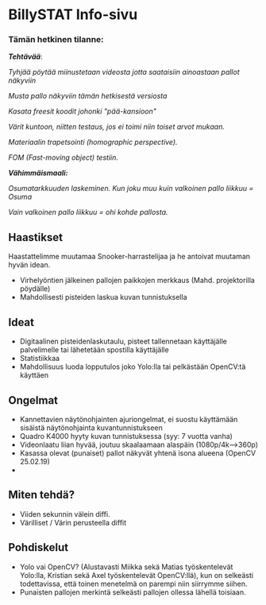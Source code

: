 # BillySTAT Info-sivu

### Tämän hetkinen tilanne:

***Tehtävää***:

*Tyhjää pöytää miinustetaan videosta jotta saataisiin ainoastaan pallot näkyviin*

*Musta pallo näkyviin tämän hetkisestä versiosta*

*Kasata freesit koodit johonki "pää-kansioon"*

*Värit kuntoon, niitten testaus, jos ei toimi niin toiset arvot mukaan.*

*Materiaalin trapetsointi (homographic perspective).*

*FOM (Fast-moving object) testiin.*


***Vähimmäismaali:***

*Osumatarkkuuden laskeminen. Kun joku muu kuin valkoinen pallo liikkuu = Osuma*

*Vain valkoinen pallo liikkuu = ohi kohde pallosta.*

## Haastikset

Haastattelimme muutamaa Snooker-harrastelijaa ja he antoivat muutaman hyvän idean.

* Virhelyöntien jälkeinen pallojen paikkojen merkkaus (Mahd. projektorilla pöydälle)
* Mahdollisesti pisteiden laskua kuvan tunnistuksella

## Ideat

* Digitaalinen pisteidenlaskutaulu, pisteet tallennetaan käyttäjälle palvelimelle tai lähetetään spostilla käyttäjälle
* Statistiikkaa 
* Mahdollisuus luoda lopputulos joko Yolo:lla tai pelkästään OpenCV:tä käyttäen




## Ongelmat

* Kannettavien näytönohjainten ajuriongelmat, ei suostu käyttämään sisäistä näytönohjainta kuvantunnistukseen
* Quadro K4000 hyyty kuvan tunnistuksessa (syy: 7 vuotta vanha)
* Videonlaatu liian hyvää, joutuu skaalaamaan alaspäin (1080p/4k-->360p)
* Kasassa olevat (punaiset) pallot näkyvät yhtenä isona alueena (OpenCV 25.02.19)
* 

## Miten tehdä?

* Viiden sekunnin välein diffi.
* Värilliset / Värin perusteella diffit



## Pohdiskelut

* Yolo vai OpenCV? (Alustavasti Miikka sekä Matias työskentelevät Yolo:lla, Kristian sekä Axel työskentelevät OpenCV:llä), kun on selkeästi todettavissa, että toinen menetelmä on parempi niin siirrymme siihen.
* Punaisten pallojen merkintä selkeästi pallojen ollessa lähellä toisiaan.


